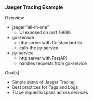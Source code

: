 ### Jaeger Tracing Example 

Overview
- jaeger "all-in-one"
    - UI exposed on port 16686 
- go-service
    - http server with Go standard lib
    - calls the py-service
- py-service
    - http server with FastAPI
    - handles requests from go-service
    

Goal(s)
- Simple demo of Jaeger Tracing
- Best practices for Tags and Logs
- Trace requests/spans across services
    
